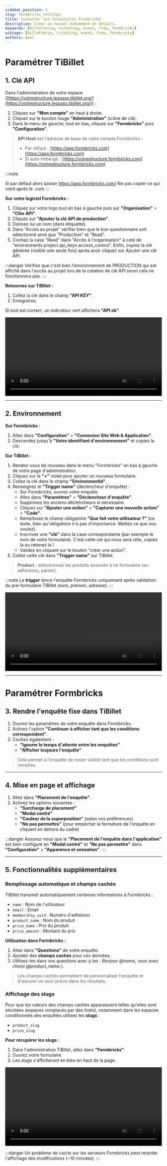 ```yaml
---
sidebar_position: 2
slug: formbricks_settings
title: Connecter ses formulaires Formbricks
description: Créer un nouvel évènement en détails.
keywords: [billetterie, ticketing, event, free, formbricks]
wiktags: [billetterie, ticketing, event, free, formbricks]
authors: Axel
---
```


# Paramétrer TiBillet

## 1. Clé API

Dans l'administration de votre espace ([https://votrestructure.lespass.tibillet.org/](https://votrestructure.lespass.tibillet.org/)) :

1. Cliquez sur **"Mon compte"** en haut à droite.
2. Cliquez sur le bouton rouge **"Administration"** (icône de clé).
3. Dans le menu de gauche, tout en bas, cliquez sur **"Formbricks"** puis **"Configuration"**.

> **API Host** est l'adresse de base de votre compte Formbricks :
> - Par défaut : [https://app.formbricks.com](https://app.formbricks.com)
> - Si auto-hébergé : [https://votrestructure.formbricks.com](https://votrestructure.formbricks.com)

:::note 

Si par défaut alors laisser https://app.formbricks.com/
Ne pas copier ce qui vient après le .com
:::

**Sur votre logiciel Formbricks :**

1. Cliquez sur votre logo tout en bas à gauche puis sur **"Organisation"** > **"Clés API"**.
2. Cliquez sur **"Ajouter la clé API de production"**.
3. Donnez-lui un nom (dans étiquette).
4. Dans "Accès au projet" vérifier bien que le bon questionnaire soit sélectionné ainsi que "Production" et "Read".
5. Cochez la case "Read" dans "Accès à l'organisation" à coté de "environments.project.api_keys.access_control".
Enfin, copiez la clé générée (visible une seule fois) après avoir cliquez sur Ajouter une clé API.

:::danger
Vérifiez que c'est bien l'environnement de PRODUCTION qui est affiché dans l'accès au projet lors de la création de clé API sinon cela ne fonctionnera pas.
:::

**Retournez sur TiBillet :**

1. Collez la clé dans le champ **"API KEY"**.
2. Enregistrez.

Si tout est correct, un indicateur vert affichera **"API ok"**.

<video width="100%" controls src="/img/apiformbricks.mp4"></video>

---

## 2. Environnement

**Sur Formbricks :**

1. Allez dans **"Configuration"** > **"Connexion Site Web & Application"**.
2. Descendez jusqu'à **"Votre identifiant d'environnement"** et copiez la clé.

**Sur TiBillet :**

1. Rendez-vous de nouveau dans le menu "Formbricks" en bas à gauche de votre page d'administration.
2. Cliquez sur le **"+"** violet pour ajouter un nouveau formulaire.
3. Collez la clé dans le champ **"EnvironmentId"**.
4. Renseignez le **"Trigger name"** (déclencheur d'enquête) :
   - Sur Formbricks, ouvrez votre enquête.
   - Allez dans **"Paramètres"** > **"Déclencheur d'enquête"**.
   - Supprimez les anciens déclencheurs si nécessaire.
   - Cliquez sur **"Ajouter une action"** > **"Capturer une nouvelle action"** > **"Code"**.
   - Remplissez le champ obligatoire **"Que fait votre utilisateur ?"** (ce texte, bien qu'obligatoire n'a pas d'importance. Mettez ce que vou voulez).
   - Inscrivez une **"clé"** dans la case correspondante (par exemple le nom de votre formulaire). C'est cette clé qui nous sera utile, copiez la ou retenez la !
   - Validez en cliquant sur le bouton "créer une action".
5. Collez cette clé dans **"Trigger name"** sur TiBillet.

> **Product** : sélectionnez les produits associés à ce formulaire (ex : adhésions, panier).

:::note
Le **trigger** lance l'enquête Formbricks uniquement après validation du pré-formulaire TiBillet (nom, prénom, adresse).
:::

<video width="100%" controls src="/img/envtriggerformbricks.mp4"></video>

---

# Paramétrer Formbricks

## 3. Rendre l'enquête fixe dans TiBillet

1. Ouvrez les paramètres de votre enquête dans Formbricks.
2. Activez l'option **"Continuer à afficher tant que les conditions correspondent"**.
3. Cochez également :
   - **"Ignorer le temps d'attente entre les enquêtes"**
   - **"Afficher toujours l'enquête"**

> Cela permet à l'enquête de rester visible tant que les conditions sont remplies.

---

## 4. Mise en page et affichage

1. Allez dans **"Placement de l'enquête"**.
2. Activez les options suivantes :
   - **"Surcharge de placement"**
   - **"Modal centré"**
   - **"Couleur de la superposition"** (selon vos préférences)
   - **"Ne pas permettre"** (pour empêcher la fermeture de l'enquête en cliquant en dehors du cadre)

:::danger
Assurez-vous que le **"Placement de l'enquête dans l'application"** est bien configuré en **"Modal centré"** et **"Ne pas permettre"** dans **"Configuration"** > **"Apparence et sensation"**.
:::

---

## 5. Fonctionnalités supplémentaires

### Remplissage automatique et champs cachés

TiBillet transmet automatiquement certaines informations à Formbricks :

- `name` : Nom de l'utilisateur
- `email` : Email
- `membership_uuid` : Numéro d'adhésion
- `product_name` : Nom du produit
- `price_name` : Prix du produit
- `price_amount` : Montant du prix

**Utilisation dans Formbricks :**

1. Allez dans **"Questions"** de votre enquête.
2. Ajoutez des **champs cachés** pour ces données.
3. Utilisez-les dans vos questions avec `@` (ex : *Bonjour @name, vous avez choisi @product_name.*).

> Les champs cachés permettent de personnaliser l'enquête et d'assurer un suivi précis dans les résultats.

### Affichage des slugs

Pour que les valeurs des champs cachés apparaissent telles qu'elles sont stockées (espaces remplacés par des tirets), notamment dans les espaces conditionnels des enquêtes utilisez les **slugs** :

- `product_slug`
- `price_slug`

**Pour récupérer les slugs :**

1. Dans l'administration TiBillet, allez dans **"Formbricks"**.
2. Ouvrez votre formulaire.
3. Les slugs s'afficheront en bleu en haut de la page.

<video width="100%" controls src="/img/optionsformbricks.mp4"></video>

:::danger
Un problème de cache sur les serveurs Formbricks peut retarder l'affichage des modifications (~10 minutes).
:::

